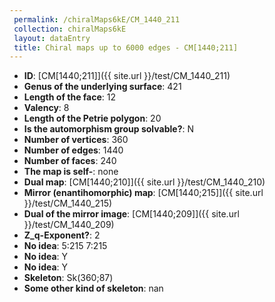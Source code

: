 ```yaml
--- 
 permalink: /chiralMaps6kE/CM_1440_211 
 collection: chiralMaps6kE
 layout: dataEntry
 title: Chiral maps up to 6000 edges - CM[1440;211]
---
```


- **ID**: [CM[1440;211]]({{ site.url }}/test/CM_1440_211)
- **Genus of the underlying surface**: 421
- **Length of the face**: 12
- **Valency**: 8
- **Length of the Petrie polygon**: 20
- **Is the automorphism group solvable?**: N
- **Number of vertices**: 360
- **Number of edges**: 1440
- **Number of faces**: 240
- **The map is self-**: none
- **Dual map**: [CM[1440;210]]({{ site.url }}/test/CM_1440_210)
- **Mirror (enantihomorphic) map**: [CM[1440;215]]({{ site.url }}/test/CM_1440_215)
- **Dual of the mirror image**: [CM[1440;209]]({{ site.url }}/test/CM_1440_209)
- **Z_q-Exponent?**: 2
- **No idea**:  5:215 7:215
- **No idea**: Y
- **No idea**: Y
- **Skeleton**: Sk(360;87)
- **Some other kind of skeleton**: nan
